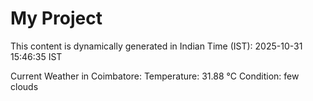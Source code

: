 # My Project

This content is dynamically generated in Indian Time (IST): 2025-10-31 15:46:35 IST


Current Weather in Coimbatore:
Temperature: 31.88 °C
Condition: few clouds
